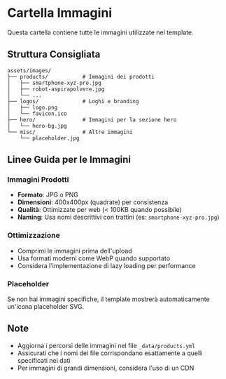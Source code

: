 # Cartella Immagini

Questa cartella contiene tutte le immagini utilizzate nel template.

## Struttura Consigliata

```
assets/images/
├── products/           # Immagini dei prodotti
│   ├── smartphone-xyz-pro.jpg
│   ├── robot-aspirapolvere.jpg
│   └── ...
├── logos/              # Loghi e branding
│   ├── logo.png
│   └── favicon.ico
├── hero/               # Immagini per la sezione hero
│   └── hero-bg.jpg
└── misc/               # Altre immagini
    └── placeholder.jpg
```

## Linee Guida per le Immagini

### Immagini Prodotti
- **Formato**: JPG o PNG
- **Dimensioni**: 400x400px (quadrate) per consistenza
- **Qualità**: Ottimizzate per web (< 100KB quando possibile)
- **Naming**: Usa nomi descrittivi con trattini (es: `smartphone-xyz-pro.jpg`)

### Ottimizzazione
- Comprimi le immagini prima dell'upload
- Usa formati moderni come WebP quando supportato
- Considera l'implementazione di lazy loading per performance

### Placeholder
Se non hai immagini specifiche, il template mostrerà automaticamente un'icona placeholder SVG.

## Note
- Aggiorna i percorsi delle immagini nel file `_data/products.yml`
- Assicurati che i nomi dei file corrispondano esattamente a quelli specificati nei dati
- Per immagini di grandi dimensioni, considera l'uso di un CDN

